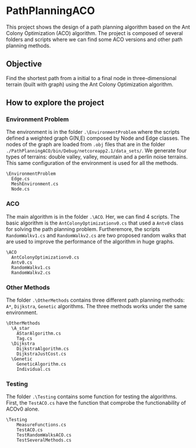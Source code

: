 # PathPlanningACO
This project shows the design of a path planning algorithm based on the Ant Colony Optimization (ACO) algorithm. The project is composed of several folders and scripts where we can find some ACO versions and other path planning methods.

## Objective

Find the shortest path from a initial to a final node in three-dimensional terrain (built with graph) using the Ant Colony Optimization algorithm.

## How to explore the project
### Environment Problem 

The environment is in the folder `.\EnvironmentProblem` where the scripts defined a weighted graph G(N,E) composed by Node and Edge classes. The nodes of the graph are loaded from `.obj` files that are in the folder `./PathPlanningACO/bin/Debug/netcoreapp2.1/data_sets/`. We generate four types of terrains: double valley, valley, mountain and a perlin noise terrains. This same configuration of the environment is used for all the methods.
```
\EnvironmentProblem
  Edge.cs
  MeshEnvironment.cs
  Node.cs
```
### ACO

The main algorithm is in the folder `.\ACO`. Her, we can find 4 scripts. The basic algorithm is the `AntColonyOptimizationv0.cs` that used a `Antv0` class for solving the path planning problem. Furtheremore, the scripts `RandomWalkv1.cs` and `RandomWalkv2.cs` are two proposed random walks that are used to improve the performance of the algorithm in huge graphs.
```
\ACO
  AntColonyOptimizationv0.cs
  Antv0.cs
  RandomWalkv1.cs
  RandomWalkv2.cs
```
### Other Methods
The folder `.\OtherMethods` contains three different path planning methods: `A*`, `Dijkstra`, `Genetic` algorithms. The three methods works under the same environment.
```
\OtherMethods
  \A_star
    AStarAlgorithm.cs
    Tag.cs
  \Dijkstra
    DijkstraAlgorithm.cs
    DijkstraJustCost.cs
  \Genetic
    GeneticAlgorithm.cs
    Individual.cs
````
### Testing
The folder `.\Testing` contains some function for testing the algorithms. First, the `TestACO.cs` have the function that comprobe the functionability of ACOv0 alone.

```
\Testing
    MeasureFunctions.cs
    TestACO.cs
    TestRandomWalksACO.cs
    TestSeveralMethods.cs
````
